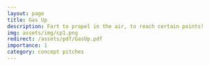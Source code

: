 ```yaml
---
layout: page
title: Gas Up
description: Fart to propel in the air, to reach certain points!
img: assets/img/cp1.png
redirect: /assets/pdf/GasUp.pdf
importance: 1
category: concept pitches
---
```


